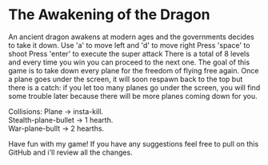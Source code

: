 # The Awakening of the Dragon
An ancient dragon awakens at modern ages and the governments decides to take it down.
Use 'a' to move left and 'd' to move right
Press 'space' to shoot
Press 'enter' to execute the super attack
There is a total of 8 levels and every time you win you can proceed to the next one.
The goal of this game is to take down every plane for the freedom of flying free again.
Once a plane goes under the screen, it will soon respawn back to the top but there is a catch:
if you let too many planes go under the screen, you will find some trouble later because there will be more planes coming down for you.

Collisions: 
Plane -> insta-kill.                   
Stealth-plane-bullet -> 1 hearth.                   
War-plane-bullt -> 2 hearths.                   
 
Have fun with my game!
If you have any suggestions feel free to pull on this GitHub and i'll review all the changes.
